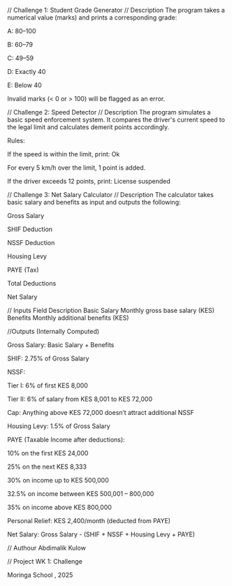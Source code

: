 // Challenge 1: Student Grade Generator
// Description
The program takes a numerical value (marks) and prints a corresponding grade:

A: 80–100

B: 60–79

C: 49–59

D: Exactly 40

E: Below 40

Invalid marks (< 0 or > 100) will be flagged as an error.

// Challenge 2: Speed Detector
// Description
The program simulates a basic speed enforcement system. It compares the driver's current speed to the legal limit and calculates demerit points accordingly.

Rules:

If the speed is within the limit, print: Ok

For every 5 km/h over the limit, 1 point is added.

If the driver exceeds 12 points, print: License suspended

// Challenge 3: Net Salary Calculator
// Description
The calculator takes basic salary and benefits as input and outputs the following:

Gross Salary

SHIF Deduction

NSSF Deduction

Housing Levy

PAYE (Tax)

Total Deductions

Net Salary

// Inputs
Field Description
Basic Salary Monthly gross base salary (KES)
Benefits Monthly additional benefits (KES)

//Outputs (Internally Computed)

Gross Salary: Basic Salary + Benefits

SHIF: 2.75% of Gross Salary

NSSF:

Tier I: 6% of first KES 8,000

Tier II: 6% of salary from KES 8,001 to KES 72,000

Cap: Anything above KES 72,000 doesn’t attract additional NSSF

Housing Levy: 1.5% of Gross Salary

PAYE (Taxable Income after deductions):

10% on the first KES 24,000

25% on the next KES 8,333

30% on income up to KES 500,000

32.5% on income between KES 500,001 – 800,000

35% on income above KES 800,000

Personal Relief: KES 2,400/month (deducted from PAYE)

Net Salary: Gross Salary - (SHIF + NSSF + Housing Levy + PAYE)

// Authour
Abdimalik Kulow

// Project
WK 1: Challenge

Moringa School , 2025
